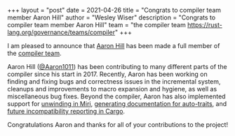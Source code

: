 +++
layout = "post"
date = 2021-04-26
title = "Congrats to compiler team member Aaron Hill"
author = "Wesley Wiser"
description = "Congrats to compiler team member Aaron Hill"
team = "the compiler team <https://rust-lang.org/governance/teams/compiler>"
+++

I am pleased to announce that [Aaron Hill] has been made a full member of the [compiler team].

Aaron Hill ([@Aaron1011]) has been contributing to many different parts of the compiler since his start in 2017.
Recently, Aaron has been working on finding and fixing bugs and correctness issues in the incremental system, cleanups and improvements to macro expansion and hygiene, as well as miscellaneous bug fixes.
Beyond the compiler, Aaron has also implemented support for [unwinding in Miri], [generating documentation for auto-traits], and [future incompatibility reporting in Cargo].

Congratulations Aaron and thanks for all of your contributions to the project!

[Aaron Hill]: https://github.com/aaron1011
[compiler team]: https://www.rust-lang.org/governance/teams/compiler
[@Aaron1011]: https://github.com/aaron1011
[unwinding in Miri]: https://github.com/rust-lang/rust/pull/60026
[generating documentation for auto-traits]: https://github.com/rust-lang/rust/pull/47833
[future incompatibility reporting in Cargo]: https://github.com/rust-lang/cargo/pull/8825
